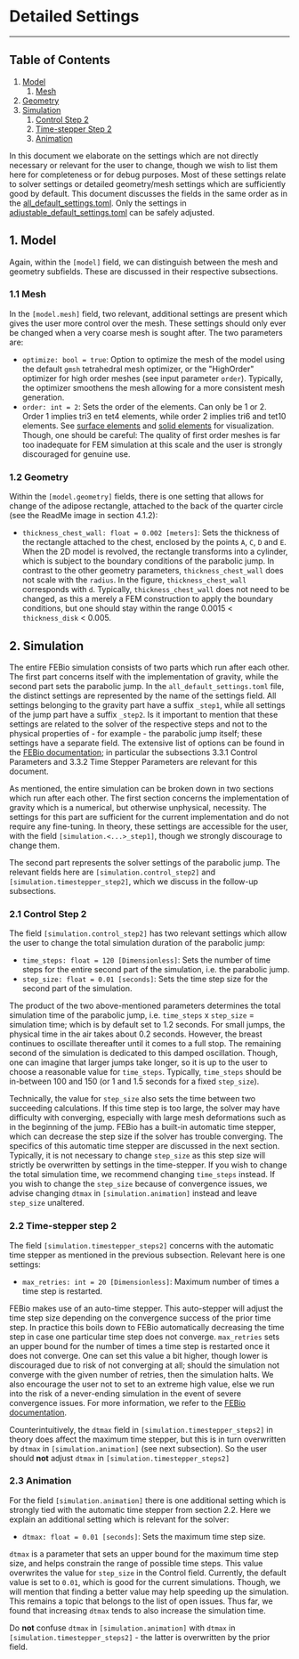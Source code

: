 # Detailed Settings 

---

## Table of Contents
1. [Model](#model)
    1. [Mesh](#mesh)
2. [Geometry](#geometry)
3. [Simulation](#simulation)
    1. [Control Step 2](#control_step2)
    2. [Time-stepper Step 2](#timestepper_step2)
    3. [Animation](#animation)

In this document we elaborate on the settings which are not directly necessary or relevant for the user to change, 
though we wish to list them here for completeness or for debug purposes. Most of these settings relate to solver settings
or detailed geometry/mesh settings which are sufficiently good by default. This document discusses the fields in the same
order as in the [all_default_settings.toml](/all_default_settings.toml). Only the settings in 
[adjustable_default_settings.toml](/adjustable_default_settings.toml) can be safely adjusted.

## 1. Model <a name="model"></a>
Again, within the `[model]` field, we can distinguish between the mesh and geometry subfields. These are discussed in their
respective subsections.

### 1.1 Mesh <a name="mesh"></a>
In the `[model.mesh]` field, two relevant, additional settings are present which gives the user more control over the mesh.
These settings should only ever be changed when a very coarse mesh is sought after. The two parameters are:

- `optimize: bool = true`: Option to optimize the mesh of the model using the default `gmsh` tetrahedral mesh optimizer, 
or the "HighOrder" optimizer for high order meshes (see input parameter `order`). Typically, the optimizer smoothens the
mesh allowing for a more consistent mesh generation.
- `order: int = 2`: Sets the order of the elements. Can only be 1 or 2. Order 1 implies tri3 en tet4 elements,
while order 2 implies tri6 and tet10 elements. See 
[surface elements](https://help.febio.org/docs/FEBioUser-4-7/UM47-3.6.2.2.html) and 
[solid elements](https://help.febio.org/docs/FEBioUser-4-7/UM47-3.6.2.1.html) for visualization. Though, one should be 
careful: The quality of first order meshes is far too inadequate for FEM simulation at this scale and the user is strongly
discouraged for genuine use.

### 1.2 Geometry <a name="geometry"></a>
Within the `[model.geometry]` fields, there is one setting that allows for change of the adipose rectangle, attached to
the back of the quarter circle (see the ReadMe image in  section 4.1.2):

- `thickness_chest_wall: float = 0.002 [meters]`: Sets the thickness of the rectangle attached to the chest, enclosed 
by the points `A`, `C`, `D` and `E`. When the 2D model is revolved, the rectangle transforms into a cylinder, which
is subject to the boundary conditions of the parabolic jump. In contrast to the other geometry parameters, 
`thickness_chest_wall` does not scale with the `radius`. In the figure, `thickness_chest_wall` corresponds with `d`. 
Typically, `thickness_chest_wall` does not need to be changed, as this a merely a FEM construction to apply the boundary
conditions, but one should stay within the range 0.0015 < `thickness_disk` < 0.005.

## 2. Simulation <a name="simulation"></a>
The entire FEBio simulation consists of two parts which run after each other. The first part concerns itself with the 
implementation of gravity, while the second part sets the parabolic jump. In the `all_default_settings.toml` file, 
the distinct settings are represented by the name of the settings field. All settings belonging to the gravity part have
a suffix `_step1`, while all settings of the jump part have a suffix `_step2`. Is it important to mention that these 
settings are related to the solver of the respective steps and not to the physical properties of - for example - the 
parabolic jump itself; these settings have a separate field. The extensive list of options can be found in the 
[FEBio documentation](https://help.febio.org/docs/FEBioUser-4-7/UM47-Section-3.3.html); in particular the subsections 
3.3.1 Control Parameters and 3.3.2 Time Stepper Parameters are relevant for this document. 

As mentioned, the entire simulation can be broken down in two sections which run after each other. The first section 
concerns the implementation of gravity which is a numerical, but otherwise unphysical, necessity. The settings for this
part are sufficient for the current implementation and do not require any fine-tuning. In theory, these settings are 
accessible for the user, with the field `[simulation.<...>_step1]`, though we strongly discourage to change them.

The second part represents the solver settings of the parabolic jump. The relevant fields here are 
`[simulation.control_step2]` and `[simulation.timestepper_step2]`, which we discuss in the follow-up subsections.

### 2.1 Control Step 2 <a name="control_step2"></a>
The field `[simulation.control_step2]` has two relevant settings which allow the user to change the total simulation 
duration of the parabolic jump:

- `time_steps: float = 120 [Dimensionless]`: Sets the number of time steps for the entire second part of the simulation,
i.e. the parabolic jump. 
- `step_size: float = 0.01 [seconds]`: Sets the time step size for the second part of the simulation.

The product of the two above-mentioned parameters determines the total simulation time of the parabolic jump, i.e.
`time_steps` x `step_size` = simulation time; which is by default set to 1.2 seconds. For small jumps, the physical time
in the air takes about 0.2 seconds. However, the breast continues to oscillate thereafter until it comes to a
full stop. The remaining second of the simulation is dedicated to this damped oscillation. Though, one can imagine that
larger jumps take longer, so it is up to the user to choose a reasonable value for `time_steps`. Typically, `time_steps`
should be in-between 100 and 150 (or 1 and 1.5 seconds for a fixed `step_size`).

Technically, the value for `step_size` also sets the time between two succeeding calculations. If this time step is too 
large, the solver may have difficulty with converging, especially with large mesh deformations such as in the beginning 
of the jump. FEBio has a built-in automatic time stepper, which can decrease the step size if the solver has trouble 
converging. The specifics of this automatic time stepper are discussed in the next section. Typically, it is not 
necessary to change `step_size` as this step size will strictly be overwritten by settings in the time-stepper. If you
wish to change the total simulation time, we recommend changing `time_steps` instead. If you wish to change the 
`step_size` because of convergence issues, we advise changing `dtmax` in `[simulation.animation]` instead and
leave `step_size` unaltered.

### 2.2 Time-stepper step 2 <a name="timestepper_step2"></a>
The field `[simulation.timestepper_steps2]` concerns with the automatic time stepper as mentioned in the previous subsection.
Relevant here is one settings:

- `max_retries: int = 20 [Dimensionless]`: Maximum number of times a time step is restarted.

FEBio makes use of an auto-time stepper. This auto-stepper will adjust the time step size depending on the convergence 
success of the prior time step. In practice this boils down to FEBio automatically decreasing the time step in case
one particular time step does not converge. 
`max_retries` sets an upper bound for the number of times a time step is restarted once it does not converge. One can set
this value a bit higher, though lower is discouraged due to risk of not converging at all; should the simulation not
converge with the given number of retries, then the simulation halts. We also encourage the user not to set to an extreme
high value, else we run into the risk of a never-ending simulation in the event of severe convergence issues. For more
information, we refer to the [FEBio documentation](https://help.febio.org/docs/FEBioUser-4-7/UM47-Subsection-3.3.2.html).

Counterintuitively, the `dtmax` field in `[simulation.timestepper_steps2]` in theory does affect the maximum time stepper,
but this is in turn overwritten by `dtmax` in `[simulation.animation]` (see next subsection). So the user should **not** adjust `dtmax` 
in `[simulation.timestepper_steps2]`

### 2.3 Animation <a name="animation"></a>
For the field `[simulation.animation]` there is one additional setting which is strongly tied with the automatic time
stepper from section 2.2. Here we explain an additional setting which is relevant for the solver:

- `dtmax: float = 0.01 [seconds]`: Sets the maximum time step size.

`dtmax` is a parameter that sets an upper bound for the maximum time step size, and helps constrain the range of possible time steps. This value overwrites the value for `step_size` in the Control field.
Currently, the default value is set to `0.01`, which is good for the current simulations. Though, we will mention that 
finding a better value may help speeding up the simulation. This remains a topic that belongs to the list of open issues.
Thus far, we found that increasing `dtmax` tends to also increase the simulation time.

Do **not** confuse `dtmax` in `[simulation.animation]` with  `dtmax` in `[simulation.timestepper_steps2]` - the latter is 
overwritten by the prior field.
